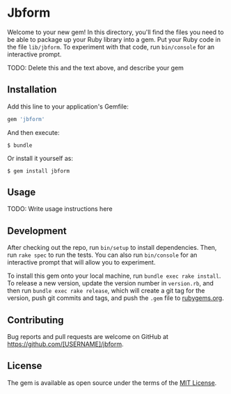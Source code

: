 # Jbform

Welcome to your new gem! In this directory, you'll find the files you need to be able to package up your Ruby library into a gem. Put your Ruby code in the file `lib/jbform`. To experiment with that code, run `bin/console` for an interactive prompt.

TODO: Delete this and the text above, and describe your gem

## Installation

Add this line to your application's Gemfile:

```ruby
gem 'jbform'
```

And then execute:

    $ bundle

Or install it yourself as:

    $ gem install jbform

## Usage

TODO: Write usage instructions here

## Development

After checking out the repo, run `bin/setup` to install dependencies. Then, run `rake spec` to run the tests. You can also run `bin/console` for an interactive prompt that will allow you to experiment.

To install this gem onto your local machine, run `bundle exec rake install`. To release a new version, update the version number in `version.rb`, and then run `bundle exec rake release`, which will create a git tag for the version, push git commits and tags, and push the `.gem` file to [rubygems.org](https://rubygems.org).

## Contributing

Bug reports and pull requests are welcome on GitHub at https://github.com/[USERNAME]/jbform.

## License

The gem is available as open source under the terms of the [MIT License](https://opensource.org/licenses/MIT).
